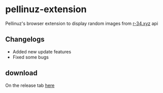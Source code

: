 # pellinuz-extension
Pellinuz's browser extension to display random images from [r-34.xyz](https://r-34.xyz) api

## Changelogs

- Added new update features
- Fixed some bugs

## download

On the release tab [here](https://github.com/pellinuz/pellinuz-extension/releases/tag/V1.1)